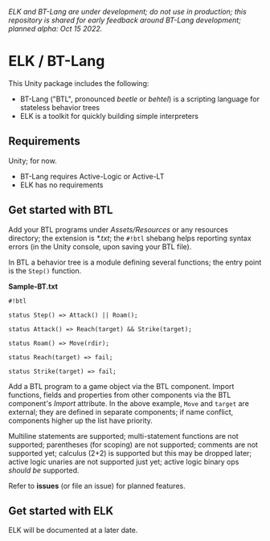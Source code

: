*ELK and BT-Lang are under development; do not use in production; this repository is shared for early feedback around BT-Lang development; planned alpha: Oct 15 2022.*

# ELK / BT-Lang

This Unity package includes the following:
- BT-Lang ("BTL", pronounced *beetle* or *behtel*) is a scripting language for stateless behavior trees
- ELK is a toolkit for quickly building simple interpreters

## Requirements

Unity; for now.

- BT-Lang requires Active-Logic or Active-LT
- ELK has no requirements

## Get started with BTL

Add your BTL programs under *Assets/Resources* or any resources directory; the extension is *\*.txt*; the `#!btl` shebang helps reporting syntax errors (in the Unity console, upon saving your BTL file).

In BTL a behavior tree is a module defining several functions; the entry point is the `Step()` function.

**Sample-BT.txt**

```
#!btl

status Step() => Attack() || Roam();

status Attack() => Reach(target) && Strike(target);

status Roam() => Move(rdir);

status Reach(target) => fail;

status Strike(target) => fail;
```

Add a BTL program to a game object via the BTL component.
Import functions, fields and properties from other components via the BTL component's *Import* attribute.
In the above example, `Move` and `target` are external; they are defined in separate components; if name conflict, components higher up the list have priority.

Multiline statements are supported; multi-statement functions are not supported; parentheses (for scoping) are not supported; comments are not supported yet; calculus (2+2) is supported but this may be dropped later; active logic unaries are not supported just yet; active logic binary ops *should be* supported.

Refer to **issues** (or file an issue) for planned features.

## Get started with ELK

ELK will be documented at a later date.
